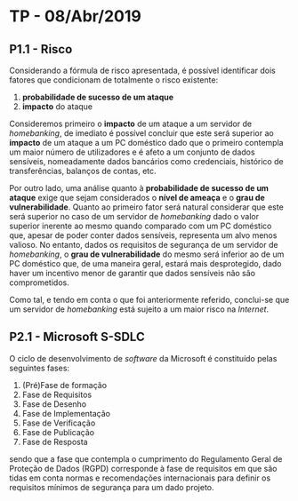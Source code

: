 # TP - 08/Abr/2019

## P1.1 - Risco

Considerando a fórmula de risco apresentada, é possível identificar dois fatores que condicionam de totalmente o risco existente:
1. **probabilidade de sucesso de um ataque**
2. **impacto** do ataque

Consideremos primeiro o **impacto** de um ataque a um servidor de *homebanking*, de imediato é possível concluir que este será superior ao **impacto**
de um ataque a um PC doméstico dado que o primeiro contempla um maior número de utilizadores e é afeto a um conjunto de dados sensíveis, nomeadamente
dados bancários como credenciais, histórico de transferências, balanços de contas, etc.

Por outro lado, uma análise quanto à **probabilidade de sucesso de um ataque** exige que sejam considerados o **nível de ameaça** e o **grau de
vulnerabilidade**. Quanto ao primeiro fator será natural considerar que este será superior no caso de um servidor de *homebanking* dado o valor
superior inerente ao mesmo quando comparado com um PC doméstico que, apesar de poder conter dados sensíveis, representa um alvo menos valioso.  No
entanto, dados os requisitos de segurança de um servidor de *homebanking*, o **grau de vulnerabilidade** do mesmo será inferior ao de um PC doméstico
que, de uma maneira geral, estará mais desprotegido, dado haver um incentivo menor de garantir que dados sensíveis não são comprometidos.

Como tal, e tendo em conta o que foi anteriormente referido, conclui-se que um servidor de *homebanking* está sujeito a um maior risco na *Internet*.


## P2.1 - Microsoft S-SDLC

O ciclo de desenvolvimento de *software* da Microsoft é constituído pelas seguintes fases:
1. (Pré)Fase de formação
2. Fase de Requisitos
3. Fase de Desenho
4. Fase de Implementação
5. Fase de Verificação
6. Fase de Publicação
7. Fase de Resposta

sendo que a fase que contempla o cumprimento do Regulamento Geral de Proteção de Dados (RGPD) corresponde à fase de requisitos em que são tidas em
conta normas e recomendações internacionais para definir os requisitos mínimos de segurança para um dado projeto.


